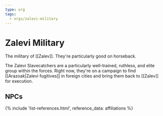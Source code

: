 ```yaml
---
type: org
tags:
  - orgs/zalevi-military
---
```


# Zalevi Military

The military of [[Zalev]]. They're particularly good on horseback.

The Zalevi Slavecatchers are a particularly well-trained, ruthless, and elite group within the forces. Right now, they're on a campaign to find [[Arazoak|Zalevi fugitives]] in foreign cities and bring them back to [[Zalev]] for execution.

## NPCs
{% include 'list-references.html', reference_data: affiliations %}
